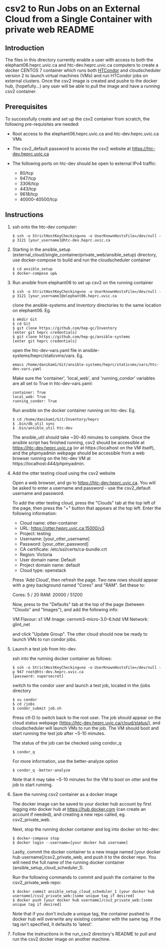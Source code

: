 # csv2 to Run Jobs on an External Cloud from a Single Container with private web README

## Introduction

The files in this directory currently enable a user with access to both the elephant06.heprc.uvic.ca and htc-dev.heprc.uvic.ca computers to create a docker CENTOS 7 container which runs both [HTCondor](https://research.cs.wisc.edu/htcondor/description.html) and cloudscheduler version 2 to launch virtual machines (VMs) and run HTCondor jobs on external clusters. Once the csv2 image is created and pushe to the docker hub, (hopefully...) any user will be able to pull the image and have a running csv2 container. 

## Prerequisites

To successfully create and set up the csv2 container from scratch, the following pre-requisites are needed:

* Root access to the elephant06.heprc.uvic.ca and htc-dev.heprc.uvic.ca VMs

* The csv2_default password to access the csv2 website at https://htc-dev.heprc.uvic.ca

* The following ports on htc-dev should be open to external IPv4 traffic:

    * 80/tcp
    * 947/tcp
    * 3306/tcp
    * 443/tcp
    * 9618/tcp
    * 40000-40500/tcp

## Instructions

1. ssh onto the htc-dev computer:

    ~~~~
    $ ssh -o StrictHostKeyChecking=no -o UserKnownHostsFile=/dev/null -p 3121 [your_username]@htc-dev.heprc.uvic.ca
    ~~~~

2. Starting in the ansible_setup (external_cloud/single_container/private_web/ansible_setup) directory, use docker-compose to build and run the cloudscheduler container

    ~~~~
    $ cd ansible_setup
    $ docker-compose up&
    ~~~~
    
3. Run ansible from elephant06 to set up csv2 on the running container

    ~~~~
    $ ssh -o StrictHostKeyChecking=no -o UserKnownHostsFile=/dev/null -p 3121 [your_username]@elephant06.heprc.uvic.ca
    ~~~~

    clone the ansible-systems and Inventory directories to the same location on elephant06. Eg. 

    ~~~~
    $ mkdir Git
    $ cd Git
    $ git clone https://github.com/hep-gc/Inventory
    [enter git heprc credentials]
    $ git clone https://github.com/hep-gc/ansible-systems
    [enter git heprc credentials]
    ~~~~

    open the htc-dev-vars.yaml file in ansible-systems/heprc/staticvms/vars. Eg. 
    
    ~~~~
    emacs /home/danikam1/Git/ansible-systems/heprc/staticvms/vars/htc-dev-vars.yaml
    ~~~~

    Make sure the 'container', 'local_web', and 'running_condor' variables are all set to True in htc-dev-vars.yaml:
    
    ~~~~
    container: True
    local_web: True
    running_condor: True
    ~~~~
    
    Run ansible on the docker container running on htc-dev. Eg.
    
    ~~~~
    $ cd /home/danikam1/Git/Inventory/heprc
    $ .bin/db_util sync
    $ .bin/ansible_util htc-dev
    ~~~~

    The ansible_util should take ~30-40 minutes to complete. Once the ansible script has finished running, csv2 should be accessible at https://htc-dev.heprc.uvic.ca (or at https://localhost on the VM itself), and the phpmyadmin webpage should be accessible from a web browser running on the htc-dev VM at https://localhost:444/phpmyadmin. 
    
4. Add the otter testing cloud using the csv2 website

    Open a web browser, and go to https://htc-dev.heprc.uvic.ca. You will be asked to enter a username and password - use the csv2_default username and password. 

    To add the otter testing cloud, press the "Clouds" tab at the top left of the page, then press the "+" button that appears at the top left. Enter the following information:

    * Cloud name: otter-container
    * URL: https://otter.heprc.uvic.ca:15000/v3
    * Project: testing
    * Username: [your_otter_username]
    * Password: [your_otter_password]
    * CA certificate: /etc/ssl/certs/ca-bundle.crt
    * Region: Victoria
    * User domain name: Default
    * Project domain name: default
    * Cloud type: openstack

    Press 'Add Cloud', then refresh the page. Two new rows should appear with a grey background named "Cores" and "RAM". Set these to:

    Cores: 5 / 20
    RAM: 20000 / 51200

    Now, press to the "Defaults" tab at the top of the page (between "Clouds" and "Images"), and add the following info:

    VM Flavour: s1
    VM Image: cernvm3-micro-3.0-6.hdd
    VM Network: glint_net

    and click "Update Group". The otter cloud should now be ready to launch VMs to run condor jobs.

5. Launch a test job from htc-dev.

    ssh into the running docker container as follows:

    ~~~~
    $ ssh -o StrictHostKeyChecking=no -o UserKnownHostsFile=/dev/null -p 947 root@htc-dev.heprc.uvic.ca
    [password: supersecret]
    ~~~~

    switch to the condor user and launch a test job, located in the /jobs directory

    ~~~~
    $ su condor
    $ cd /jobs
    $ condor_submit job.sh
    ~~~~

    Press ctl-D to switch back to the root user. The job should appear on the cloud status webpage (https://htc-dev.heprc.uvic.ca/cloud/status/), and cloudscheduler will launch VMs to run the job. The VM should boot and start running the test job after ~5-10 minutes. 

    The status of the job can be checked using condor_q

    ~~~~
    $ condor_q
    ~~~~

    For more information, use the better-analyze option

    ~~~~
    $ condor_q -better-analyze
    ~~~~

    Note that it may take ~5-10 minutes for the VM to boot on otter and the job to start running.
    
7. Save the running csv2 container as a docker image

    The docker image can be saved to your docker hub account by first logging into docker hub at https://hub.docker.com (can create an account if needed), and creating a new repo called, eg. csv2_private_web. 

    Next, stop the running docker container and log into docker on htc-dev:
    
    ~~~~
    $ docker-compose stop
    $ docker login --username=[your docker hub username]
    ~~~~
    
    Lastly, commit the docker container to a new image named [your docker hub username]/csv2_private_web, and push it to the docker repo. You will need the full name of the running docker container (ansible_setup_cloud_scheduler_1).

    Run the following commands to commit and push the container to the csv2_private_web repo:    

    ~~~~
    $ docker commit ansible_setup_cloud_scheduler_1 [your docker hub username]/csv2_private_web:[some unique tag if desired]
    $ docker push [your docker hub username]/csv2_private_web:[some unique tag if desired]
    ~~~~
    
    Note that if you don't include a unique tag, the container pushed to docker hub will overwrite any existing container with the same tag. If the tag isn't specified, it defaults to 'latest'.
    
8. Follow the instructions in the run_csv2 directory's README to pull and run the csv2 docker image on another machine.
